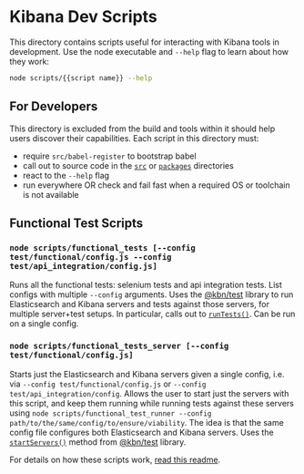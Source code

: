 # Kibana Dev Scripts

This directory contains scripts useful for interacting with Kibana tools in development. Use the node executable and `--help` flag to learn about how they work:

```sh
node scripts/{{script name}} --help
```

## For Developers

This directory is excluded from the build and tools within it should help users discover their capabilities. Each script in this directory must:

- require `src/babel-register` to bootstrap babel
- call out to source code in the [`src`](../src) or [`packages`](../packages) directories
- react to the `--help` flag
- run everywhere OR check and fail fast when a required OS or toolchain is not available

## Functional Test Scripts

### `node scripts/functional_tests [--config test/functional/config.js --config test/api_integration/config.js]`
Runs all the functional tests: selenium tests and api integration tests. List configs with multiple `--config` arguments. Uses the [@kbn/test](../packages/kbn-test) library to run Elasticsearch and Kibana servers and tests against those servers, for multiple server+test setups. In particular, calls out to [`runTests()`](../packages/kbn-test/src/functional_tests/tasks.js). Can be run on a single config.

### `node scripts/functional_tests_server [--config test/functional/config.js]`
Starts just the Elasticsearch and Kibana servers given a single config, i.e. via `--config test/functional/config.js` or `--config test/api_integration/config`. Allows the user to start just the servers with this script, and keep them running while running tests against these servers using `node scripts/functional_test_runner --config path/to/the/same/config/to/ensure/viability`. The idea is that the same config file configures both Elasticsearch and Kibana servers. Uses the [`startServers()`](../packages/kbn-test/src/functional_tests/tasks.js#L52-L80) method from [@kbn/test](../packages/kbn-test) library.

For details on how these scripts work, [read this readme](../packages/kbn-test/README.md).
